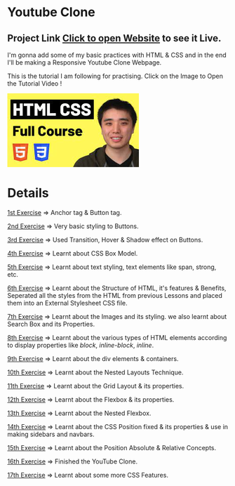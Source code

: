 # Youtube Clone

## Project Link [Click to open Website](https://stackritesh.me/youtube-clone/) to see it Live.

I'm gonna add some of my basic practices with HTML & CSS and in the end I'll be making a Responsive Youtube Clone Webpage.

This is the tutorial I am following for practising. Click on the Image to Open the Tutorial Video !

[![HTML_CSS_PRACTICE](thumbnails/course-thumbnail.jpg)](https://www.youtube.com/watch?v=G3e-cpL7ofc)

# Details

[1st Exercise](https://github.com/git-ritesh/HTML-CSS_Practice/tree/master/intro-to-html/Lesson%201) => Anchor tag & Button tag.

[2nd Exercise](https://github.com/git-ritesh/HTML-CSS_Practice/tree/master/intro-to-html/Lesson%202) => Very basic styling to Buttons.

[3rd Exercise](https://github.com/git-ritesh/HTML-CSS_Practice/tree/master/intro-to-html/Lesson%203) => Used Transition, Hover & Shadow effect on Buttons.

[4th Exercise](https://github.com/git-ritesh/HTML-CSS_Practice/tree/master/intro-to-html/Lesson%204) => Learnt about CSS Box Model.

[5th Exercise](https://github.com/git-ritesh/HTML-CSS_Practice/tree/master/intro-to-html/Lesson%205) => Learnt about text styling, text elements like span, strong, etc.

[6th Exercise](https://github.com/git-ritesh/HTML-CSS_Practice/tree/master/intro-to-html/Lesson%206) => Learnt about the Structure of HTML, it's features & Benefits, Seperated all the styles from the HTML from previous Lessons and placed them into an External Stylesheet CSS file.

[7th Exercise](https://github.com/git-ritesh/HTML-CSS_Practice/tree/master/intro-to-html/Lesson%207) => Learnt about the Images and its styling. we also learnt about Search Box and its Properties.

[8th Exercise](https://github.com/git-ritesh/HTML-CSS_Practice/tree/master/intro-to-html/Lesson%208) => Learnt about the various types of HTML elements according to display properties like _block_, _inline-block_, _inline_.

[9th Exercise](https://github.com/git-ritesh/HTML-CSS_Practice/tree/master/intro-to-html/Lesson%2009) => Learnt about the div elements & containers.

[10th Exercise](https://github.com/git-ritesh/HTML-CSS_Practice/tree/master/intro-to-html/Lesson%2010) => Learnt about the Nested Layouts Technique.

[11th Exercise](https://github.com/git-ritesh/HTML-CSS_Practice/tree/master/intro-to-html/Lesson%2011) => Learnt about the Grid Layout & its properties.

[12th Exercise](https://github.com/git-ritesh/HTML-CSS_Practice/tree/master/intro-to-html/Lesson%2012) => Learnt about the Flexbox & its properties.

[13th Exercise](https://github.com/git-ritesh/HTML-CSS_Practice/tree/master/intro-to-html/Lesson%2013) => Learnt about the Nested Flexbox.

[14th Exercise](https://github.com/git-ritesh/HTML-CSS_Practice/tree/master/intro-to-html/Lesson%2014) => Learnt about the CSS Position fixed & its properties & use in making sidebars and navbars.

[15th Exercise](https://github.com/git-ritesh/HTML-CSS_Practice/tree/master/intro-to-html/Lesson%2015) => Learnt about the Position Absolute & Relative Concepts.

[16th Exercise](https://github.com/git-ritesh/HTML-CSS_Practice/tree/master/intro-to-html/Lesson%2016) => Finished the YouTube Clone. 

[17th Exercise](https://github.com/git-ritesh/HTML-CSS_Practice/tree/master/intro-to-html/Lesson%2017) => Learnt about some more CSS Features. 
